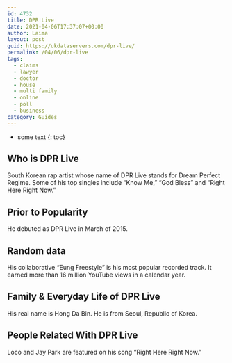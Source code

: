 ```yaml
---
id: 4732
title: DPR Live
date: 2021-04-06T17:37:07+00:00
author: Laima
layout: post
guid: https://ukdataservers.com/dpr-live/
permalink: /04/06/dpr-live
tags:
  - claims
  - lawyer
  - doctor
  - house
  - multi family
  - online
  - poll
  - business
category: Guides
---
```


* some text
{: toc}


## Who is DPR Live
                  
                  
                  
South Korean rap artist whose name of DPR Live stands for Dream Perfect Regime. Some of his top singles include &#8220;Know Me,&#8221; &#8220;God Bless&#8221; and &#8220;Right Here Right Now.&#8221;
                  
              
            
              
            
                
                
                
## Prior to Popularity
                  
                  
                  
He debuted as DPR Live in March of 2015.
                  
              
            
              
            
                
                
                
## Random data
                  
                  
                  
His collaborative &#8220;Eung Freestyle&#8221; is his most popular recorded track. It earned more than 16 million YouTube views in a calendar year.
                  
              
            
              
            
                
                
                
## Family & Everyday Life of DPR Live
                  
                  
                  
His real name is Hong Da Bin. He is from Seoul, Republic of Korea.
                  
              
            
              
            
                
                
                
## People Related With DPR Live
                  
                  
                  
Loco and Jay Park are featured on his song &#8220;Right Here Right Now.&#8221;
                  
              
            
              
            
                
              
            
              
              
            
            
              
            
          
          
          